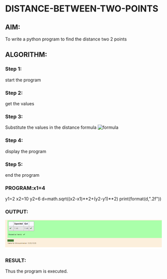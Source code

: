 # DISTANCE-BETWEEN-TWO-POINTS

## AIM:
To write a python program to find the distance two 2 points
## ALGORITHM:
### Step 1:
start the program 
### Step 2: 
get the values
### Step 3: 

Substitute the values in the distance formula  ![formula](/formula.jpg)
### Step 4:
display the program 
### Step 5:
end the program  
### PROGRAM:x1=4
y1=2
x2=10
y2=6
d=math.sqrt((x2-x1)**2+(y2-y1)**2)
print(format(d,".2f"))
### OUTPUT:
![output](./nj.png)
### RESULT:
Thus the program is executed. 
